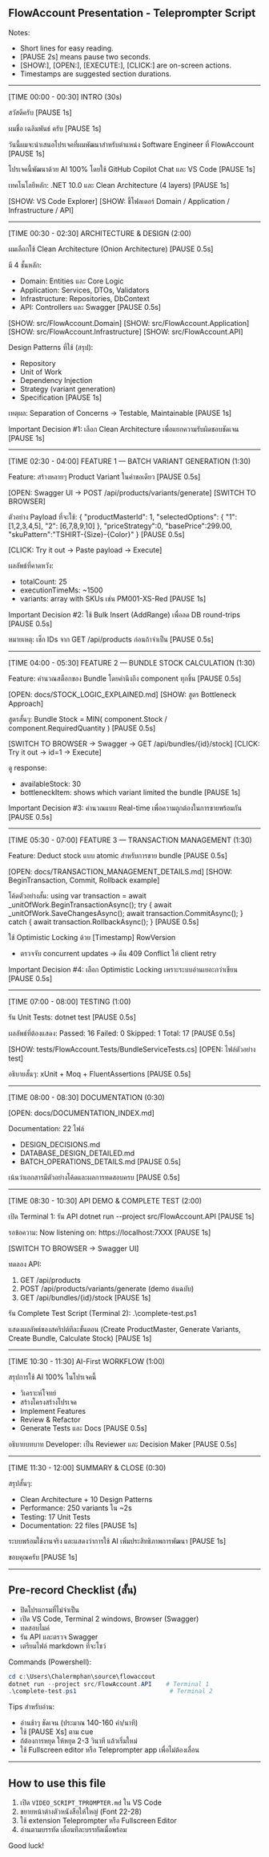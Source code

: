 ## FlowAccount Presentation - Teleprompter Script

Notes:
- Short lines for easy reading.
- [PAUSE 2s] means pause two seconds.
- [SHOW:], [OPEN:], [EXECUTE:], [CLICK:] are on-screen actions.
- Timestamps are suggested section durations.

---

[TIME 00:00 - 00:30] INTRO (30s)

สวัสดีครับ
[PAUSE 1s]

ผมชื่อ เฉลิมพันธ์ ครับ
[PAUSE 1s]

วันนี้ผมจะนำเสนอโปรเจคที่ผมพัฒนาสำหรับตำแหน่ง Software Engineer ที่ FlowAccount
[PAUSE 1s]

โปรเจคนี้พัฒนาด้วย AI 100% โดยใช้ GitHub Copilot Chat และ VS Code
[PAUSE 1s]

เทคโนโลยีหลัก: .NET 10.0 และ Clean Architecture (4 layers)
[PAUSE 1s]

[SHOW: VS Code Explorer]
[SHOW: ชี้โฟลเดอร์ Domain / Application / Infrastructure / API]

---

[TIME 00:30 - 02:30] ARCHITECTURE & DESIGN (2:00)

ผมเลือกใช้ Clean Architecture (Onion Architecture)
[PAUSE 0.5s]

มี 4 ชั้นหลัก:
- Domain: Entities และ Core Logic
- Application: Services, DTOs, Validators
- Infrastructure: Repositories, DbContext
- API: Controllers และ Swagger
[PAUSE 0.5s]

[SHOW: src/FlowAccount.Domain]
[SHOW: src/FlowAccount.Application]
[SHOW: src/FlowAccount.Infrastructure]
[SHOW: src/FlowAccount.API]

Design Patterns ที่ใช้ (สรุป):
- Repository
- Unit of Work
- Dependency Injection
- Strategy (variant generation)
- Specification
[PAUSE 1s]

เหตุผล: Separation of Concerns → Testable, Maintainable
[PAUSE 1s]

Important Decision #1: เลือก Clean Architecture เพื่อแยกความรับผิดชอบชัดเจน
[PAUSE 1s]

---

[TIME 02:30 - 04:00] FEATURE 1 — BATCH VARIANT GENERATION (1:30)

Feature: สร้างหลายๆ Product Variant ในคำขอเดียว
[PAUSE 0.5s]

[OPEN: Swagger UI -> POST /api/products/variants/generate]
[SWITCH TO BROWSER]

ตัวอย่าง Payload ที่จะใช้:
{ "productMasterId": 1, "selectedOptions": { "1": [1,2,3,4,5], "2": [6,7,8,9,10] }, "priceStrategy":0, "basePrice":299.00, "skuPattern":"TSHIRT-{Size}-{Color}" }
[PAUSE 0.5s]

[CLICK: Try it out → Paste payload → Execute]

ผลลัพธ์ที่คาดหวัง:
- totalCount: 25
- executionTimeMs: ~1500
- variants: array with SKUs เช่น PM001-XS-Red
[PAUSE 1s]

Important Decision #2: ใช้ Bulk Insert (AddRange) เพื่อลด DB round-trips
[PAUSE 0.5s]

หมายเหตุ: เช็ก IDs จาก GET /api/products ก่อนถ้าจำเป็น
[PAUSE 0.5s]

---

[TIME 04:00 - 05:30] FEATURE 2 — BUNDLE STOCK CALCULATION (1:30)

Feature: คำนวณสต็อกของ Bundle โดยคำนึงถึง component ทุกชิ้น
[PAUSE 0.5s]

[OPEN: docs/STOCK_LOGIC_EXPLAINED.md]
[SHOW: สูตร Bottleneck Approach]

สูตรสั้นๆ:
Bundle Stock = MIN( component.Stock / component.RequiredQuantity )
[PAUSE 0.5s]

[SWITCH TO BROWSER -> Swagger -> GET /api/bundles/{id}/stock]
[CLICK: Try it out → id=1 → Execute]

ดู response:
- availableStock: 30
- bottleneckItem: shows which variant limited the bundle
[PAUSE 1s]

Important Decision #3: คำนวณแบบ Real-time เพื่อความถูกต้องในการขายพร้อมกัน
[PAUSE 0.5s]

---

[TIME 05:30 - 07:00] FEATURE 3 — TRANSACTION MANAGEMENT (1:30)

Feature: Deduct stock แบบ atomic สำหรับการขาย bundle
[PAUSE 0.5s]

[OPEN: docs/TRANSACTION_MANAGEMENT_DETAILS.md]
[SHOW: BeginTransaction, Commit, Rollback example]

โค้ดตัวอย่างสั้น:
using var transaction = await _unitOfWork.BeginTransactionAsync();
try { await _unitOfWork.SaveChangesAsync(); await transaction.CommitAsync(); }
catch { await transaction.RollbackAsync(); }
[PAUSE 0.5s]

ใช้ Optimistic Locking ด้วย [Timestamp] RowVersion
- ตรวจจับ concurrent updates → คืน 409 Conflict ให้ client retry

Important Decision #4: เลือก Optimistic Locking เพราะระบบอ่านเยอะกว่าเขียน
[PAUSE 0.5s]

---

[TIME 07:00 - 08:00] TESTING (1:00)

รัน Unit Tests: dotnet test
[PAUSE 0.5s]

ผลลัพธ์ที่ต้องแสดง:
Passed: 16  Failed: 0  Skipped: 1  Total: 17
[PAUSE 0.5s]

[SHOW: tests/FlowAccount.Tests/BundleServiceTests.cs]
[OPEN: ไฟล์ตัวอย่าง test]

อธิบายสั้นๆ: xUnit + Moq + FluentAssertions
[PAUSE 0.5s]

---

[TIME 08:00 - 08:30] DOCUMENTATION (0:30)

[OPEN: docs/DOCUMENTATION_INDEX.md]

Documentation: 22 ไฟล์
- DESIGN_DECISIONS.md
- DATABASE_DESIGN_DETAILED.md
- BATCH_OPERATIONS_DETAILS.md
[PAUSE 0.5s]

เน้นว่าเอกสารมีตัวอย่างโค้ดและผลการทดสอบครบ
[PAUSE 0.5s]

---

[TIME 08:30 - 10:30] API DEMO & COMPLETE TEST (2:00)

เปิด Terminal 1: รัน API
dotnet run --project src/FlowAccount.API
[PAUSE 1s]

รอข้อความ: Now listening on: https://localhost:7XXX
[PAUSE 1s]

[SWITCH TO BROWSER -> Swagger UI]

ทดลอง API:
1) GET /api/products
2) POST /api/products/variants/generate (demo ต้นฉบับ)
3) GET /api/bundles/{id}/stock
[PAUSE 1s]

รัน Complete Test Script (Terminal 2):
.\complete-test.ps1

แสดงผลลัพธ์ของสคริปต์ทีละขั้นตอน (Create ProductMaster, Generate Variants, Create Bundle, Calculate Stock)
[PAUSE 1s]

---

[TIME 10:30 - 11:30] AI-First WORKFLOW (1:00)

สรุปการใช้ AI 100% ในโปรเจคนี้
- วิเคราะห์โจทย์
- สร้างโครงสร้างโปรเจค
- Implement Features
- Review & Refactor
- Generate Tests และ Docs
[PAUSE 0.5s]

อธิบายบทบาท Developer: เป็น Reviewer และ Decision Maker
[PAUSE 0.5s]

---

[TIME 11:30 - 12:00] SUMMARY & CLOSE (0:30)

สรุปสั้นๆ:
- Clean Architecture + 10 Design Patterns
- Performance: 250 variants ใน ~2s
- Testing: 17 Unit Tests
- Documentation: 22 files
[PAUSE 1s]

ระบบพร้อมใช้งานจริง และแสดงว่าการใช้ AI เพิ่มประสิทธิภาพการพัฒนา
[PAUSE 1s]

ขอบคุณครับ
[PAUSE 1s]

---

## Pre-record Checklist (สั้น)

- ปิดโปรแกรมที่ไม่จำเป็น
- เปิด VS Code, Terminal 2 windows, Browser (Swagger)
- ทดสอบไมค์
- รัน API และตรวจ Swagger
- เตรียมไฟล์ markdown ที่จะโชว์

Commands (Powershell):
```powershell
cd c:\Users\Chalermphan\source\flowaccout
dotnet run --project src/FlowAccount.API    # Terminal 1
.\complete-test.ps1                          # Terminal 2
```

Tips สำหรับอ่าน:
- อ่านช้าๆ ชัดเจน (ประมาณ 140-160 คำ/นาที)
- ใช้ [PAUSE Xs] ตาม cue
- ถ้ต้องการหยุด ให้หยุด 2-3 วินาที แล้วเริ่มใหม่
- ใช้ Fullscreen editor หรือ Teleprompter app เพื่อไม่ต้องเลื่อน

---

## How to use this file

1. เปิด `VIDEO_SCRIPT_TPROMPTER.md` ใน VS Code
2. ขยายหน้าต่างตัวหนังสือให้ใหญ่ (Font 22-28)
3. ใช้ extension Teleprompter หรือ Fullscreen Editor
4. อ่านตามบรรทัด เลื่อนทีละบรรทัดเมื่อพร้อม

Good luck!
